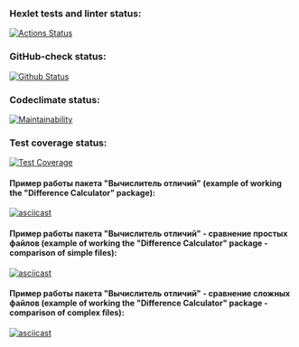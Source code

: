 ### Hexlet tests and linter status:
[![Actions Status](https://github.com/usergitvv/frontend-project-lvl2/workflows/hexlet-check/badge.svg)](https://github.com/usergitvv/frontend-project-lvl2/actions)

### GitHub-check status:
[![Github Status](https://github.com/usergitvv/frontend-project-lvl1/workflows/git-hub-check/badge.svg)](https://github.com/usergitvv/frontend-project-lvl1/actions)

### Codeclimate status:
[![Maintainability](https://api.codeclimate.com/v1/badges/9e23c8298b71cf6d96ea/maintainability)](https://codeclimate.com/github/usergitvv/frontend-project-lvl2/maintainability)

### Test coverage status:
[![Test Coverage](https://api.codeclimate.com/v1/badges/9e23c8298b71cf6d96ea/test_coverage)](https://codeclimate.com/github/usergitvv/frontend-project-lvl2/test_coverage)

#### Пример работы пакета "Вычислитель отличий" (example of working the "Difference Calculator" package):
[![asciicast](https://asciinema.org/a/BKLPHoLVD56Gfms2A9CI22dsL.svg)](https://asciinema.org/a/BKLPHoLVD56Gfms2A9CI22dsL)

#### Пример работы пакета "Вычислитель отличий" - сравнение простых файлов (example of working the "Difference Calculator" package - comparison of simple files):
[![asciicast](https://asciinema.org/a/p1horwmqFBdYYfdIrnmY62vqc.svg)](https://asciinema.org/a/p1horwmqFBdYYfdIrnmY62vqc)

#### Пример работы пакета "Вычислитель отличий" - сравнение сложных файлов (example of working the "Difference Calculator" package - comparison of complex files):
[![asciicast](https://asciinema.org/a/ebRTpv1SFn8Vqn8tHlWCINmsw.svg)](https://asciinema.org/a/ebRTpv1SFn8Vqn8tHlWCINmsw)
